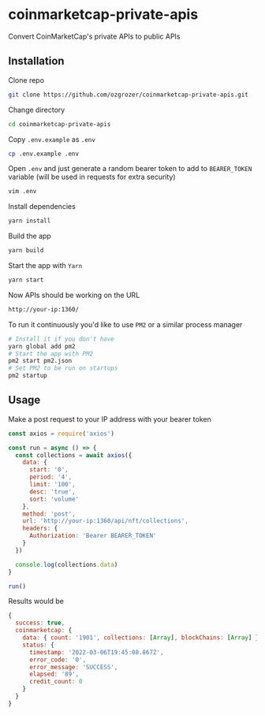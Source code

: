 # coinmarketcap-private-apis

Convert CoinMarketCap's private APIs to public APIs

## Installation

Clone repo
```bash
git clone https://github.com/ozgrozer/coinmarketcap-private-apis.git
```

Change directory
```bash
cd coinmarketcap-private-apis
```

Copy `.env.example` as `.env`
```bash
cp .env.example .env
```

Open `.env` and just generate a random bearer token to add to `BEARER_TOKEN` variable (will be used in requests for extra security)
```bash
vim .env
```

Install dependencies
```bash
yarn install
```

Build the app
```bash
yarn build
```

Start the app with `Yarn`
```bash
yarn start
```

Now APIs should be working on the URL
```bash
http://your-ip:1360/
```

To run it continuously you'd like to use `PM2` or a similar process manager
```bash
# Install it if you don't have
yarn global add pm2
# Start the app with PM2
pm2 start pm2.json
# Set PM2 to be run on startups
pm2 startup
```

## Usage

Make a post request to your IP address with your bearer token
```js
const axios = require('axios')

const run = async () => {
  const collections = await axios({
    data: {
      start: '0',
      period: '4',
      limit: '100',
      desc: 'true',
      sort: 'volume'
    },
    method: 'post',
    url: 'http://your-ip:1360/api/nft/collections',
    headers: {
      Authorization: 'Bearer BEARER_TOKEN'
    }
  })

  console.log(collections.data)
}

run()
```

Results would be
```js
{
  success: true,
  coinmarketcap: {
    data: { count: '1901', collections: [Array], blockChains: [Array] },
    status: {
      timestamp: '2022-03-06T19:45:08.867Z',
      error_code: '0',
      error_message: 'SUCCESS',
      elapsed: '89',
      credit_count: 0
    }
  }
}
```
